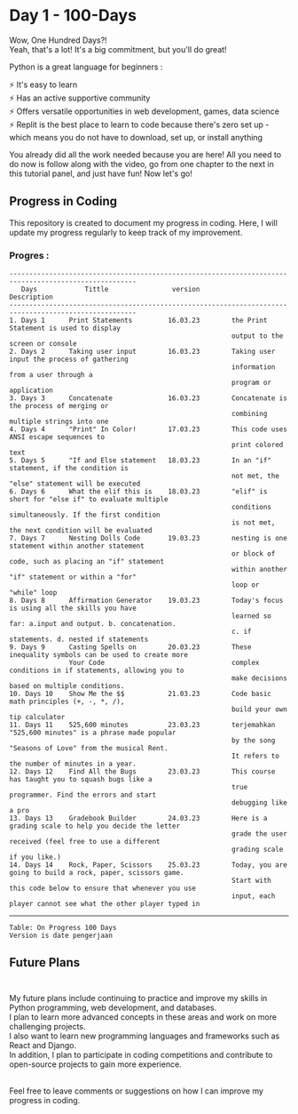 
# Day 1 - 100-Days #

Wow, One Hundred Days?!<br/>
Yeah, that's a lot! It's a big commitment, but you'll do great!

Python is a great language for beginners :<br/>

   ⚡️ It's easy to learn<br/>
   ⚡️ Has an active supportive community<br/>
   ⚡️ Offers versatile opportunities in web development, games, data science<br/>
   ⚡️ Replit is the best place to learn to code because there's zero set up - which means you do not have to download, set up, or install anything<br/>

You already did all the work needed because you are here!
All you need to do now is follow along with the video, go from one chapter to the next in this tutorial panel, and just have fun! Now let's go!<br/>

## Progress in Coding<br/> ##
This repository is created to document my progress in coding.
Here, I will update my progress regularly to keep track of my improvement.

### Progres : <br/> ###

    ------------------------------------------------------------------------------------------------------
       Days            Tittle                version                      Description  
    ------------------------------------------------------------------------------------------------------
    1. Days 1      Print Statements         16.03.23        the Print Statement is used to display
                                                            output to the screen or console
    2. Days 2      Taking user input        16.03.23        Taking user input the process of gathering 
                                                            information from a user through a 
                                                            program or application
    3. Days 3      Concatenate              16.03.23        Concatenate is the process of merging or 
                                                            combining multiple strings into one          
    4. Days 4      "Print" In Color!        17.03.23        This code uses ANSI escape sequences to
                                                            print colored text                              
    5. Days 5      "If and Else statement   18.03.23        In an "if" statement, if the condition is
                                                            not met, the "else" statement will be executed
    6. Days 6      What the elif this is    18.03.23        "elif" is short for "else if" to evaluate multiple 
                                                            conditions simultaneously. If the first condition 
                                                            is not met, the next condition will be evaluated
    7. Days 7      Nesting Dolls Code       19.03.23        nesting is one statement within another statement 
                                                            or block of code, such as placing an "if" statement 
                                                            within another "if" statement or within a "for" 
                                                            loop or "while" loop
    8. Days 8      Affirmation Generator    19.03.23        Today's focus is using all the skills you have 
                                                            learned so far: a.input and output. b. concatenation.
                                                            c. if statements. d. nested if statements                                             
    9. Days 9      Casting Spells on        20.03.23        These inequality symbols can be used to create more 
                   Your Code                                complex conditions in if statements, allowing you to 
                                                            make decisions based on multiple conditions.
    10. Days 10    Show Me the $$           21.03.23        Code basic math principles (+, -, *, /), 
                                                            build your own tip calculator 
    11. Days 11    525,600 minutes          23.03.23        terjemahkan "525,600 minutes" is a phrase made popular 
                                                            by the song "Seasons of Love" from the musical Rent.
                                                            It refers to the number of minutes in a year.
    12. Days 12    Find All the Bugs        23.03.23        This course has taught you to squash bugs like a 
                                                            true programmer. Find the errors and start 
                                                            debugging like a pro
    13. Days 13    Gradebook Builder        24.03.23        Here is a grading scale to help you decide the letter 
                                                            grade the user received (feel free to use a different 
                                                            grading scale if you like.)
    14. Days 14    Rock, Paper, Scissors    25.03.23        Today, you are going to build a rock, paper, scissors game.
                                                            Start with this code below to ensure that whenever you use 
                                                            input, each player cannot see what the other player typed in
    
  
   
   ------------------------------------------------------------------------------------------------------

    Table: On Progress 100 Days
    Version is date pengerjaan


## Future Plans <br/><br/>
My future plans include continuing to practice and improve my skills in Python programming, web development, and databases. <br/>
I plan to learn more advanced concepts in these areas and work on more challenging projects. <br/>
I also want to learn new programming languages and frameworks such as React and Django.<br/>
In addition, I plan to participate in coding competitions and contribute to open-source projects to gain more experience.<br/><br/>

Feel free to leave comments or suggestions on how I can improve my progress in coding.
